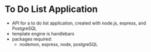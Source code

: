 # To Do List Application

- API for a to do list application, created with node.js, express, and PostgreSQL
- template engine is handlebars
- packages required:
    - nodemon, express, node, postgreSQL

